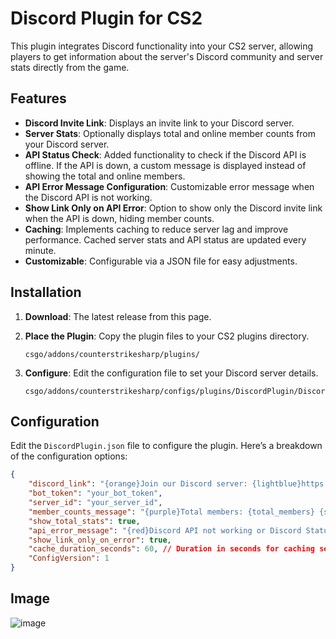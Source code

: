 # Discord Plugin for CS2

This plugin integrates Discord functionality into your CS2 server, allowing players to get information about the server's Discord community and server stats directly from the game.

## Features

- **Discord Invite Link**: Displays an invite link to your Discord server.
- **Server Stats**: Optionally displays total and online member counts from your Discord server.
- **API Status Check**: Added functionality to check if the Discord API is offline. If the API is down, a custom message is displayed instead of showing the total and online members.
- **API Error Message Configuration**: Customizable error message when the Discord API is not working.
- **Show Link Only on API Error**: Option to show only the Discord invite link when the API is down, hiding member counts.
- **Caching**: Implements caching to reduce server lag and improve performance. Cached server stats and API status are updated every minute.
- **Customizable**: Configurable via a JSON file for easy adjustments.

## Installation

1. **Download**: The latest release from this page.

2. **Place the Plugin**: Copy the plugin files to your CS2 plugins directory.

    ```plaintext
    csgo/addons/counterstrikesharp/plugins/
    ```

3. **Configure**: Edit the configuration file to set your Discord server details.

    ```plaintext
    csgo/addons/counterstrikesharp/configs/plugins/DiscordPlugin/DiscordPlugin.json
    ```

## Configuration

Edit the `DiscordPlugin.json` file to configure the plugin. Here’s a breakdown of the configuration options:

```json
{
    "discord_link": "{orange}Join our Discord server: {lightblue}https://discord.gg/yourdiscordlink",
    "bot_token": "your_bot_token",
    "server_id": "your_server_id",
    "member_counts_message": "{purple}Total members: {total_members} {silver}| {green}Online members: {online_members}",
    "show_total_stats": true,
    "api_error_message": "{red}Discord API not working or Discord Status is down",
    "show_link_only_on_error": true,
    "cache_duration_seconds": 60, // Duration in seconds for caching server stats and API status
    "ConfigVersion": 1
}
```

## Image
![image](https://github.com/user-attachments/assets/63f3c0d9-8fdd-4a4c-96d2-739d2cffe7a1)
